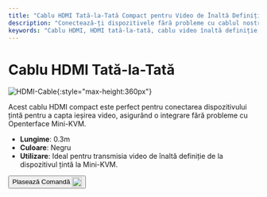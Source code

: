 ```yaml
---
title: "Cablu HDMI Tată-la-Tată Compact pentru Video de Înaltă Definiție"
description: "Conectează-ți dispozitivele fără probleme cu cablul nostru HDMI tată-la-tată compact, perfect pentru transmisia video de înaltă definiție."
keywords: "Cablu HDMI, HDMI tată-la-tată, cablu video înaltă definiție, HDMI compact"
---
```


# Cablu HDMI Tată-la-Tată

![HDMI-Cable](https://assets.openterface.com/images/product/part/OP-03-CABLE30-HDMI.webp){:style="max-height:360px"}

Acest cablu HDMI compact este perfect pentru conectarea dispozitivului țintă pentru a capta ieșirea video, asigurând o integrare fără probleme cu Openterface Mini-KVM.

- **Lungime**: 0.3m
- **Culoare**: Negru
- **Utilizare**: Ideal pentru transmisia video de înaltă definiție de la dispozitivul țintă la Mini-KVM.

<button class="md-button" onclick="window.location.href='https://shop.techxartisan.com/products/hdmi-male-to-male-cable'"> Plasează Comandă <img src="https://assets.openterface.com/images/trademark/txa.svg" alt="TxA Shop" style="vertical-align: middle; height: 20px;"></button>
